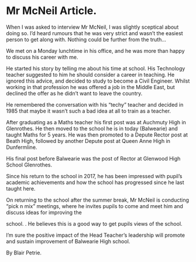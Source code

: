# Mr McNeil Article.

When I was asked to interview Mr McNeil, I was slightly sceptical about doing so. I’d heard rumours that he was very strict and wasn’t the easiest person to get along with. Nothing could be further from the truth…

We met on a Monday lunchtime in his office, and he was more than happy to discuss his career with me.

He started his story by telling me about his time at school. His Technology teacher suggested to him he should consider a career in teaching. He ignored this advice, and decided to study to become a Civil Engineer. Whilst working in that profession he was offered a job in the Middle East, but declined the offer as he didn’t want to leave the country.

He remembered the conversation with his “techy” teacher and decided in 1985 that maybe it wasn’t such a bad idea at all to train as a teacher.

After graduating as a Maths teacher his first post was at Auchmuty High in Glenrothes. He then moved to the school he is in today (Balwearie) and taught Maths for 5 years. He was then promoted to a Depute Rector post at Beath High, followed by another Depute post at Queen Anne High in Dunfermline.

His final post before Balwearie was the post of Rector at Glenwood High School Glenrothes.

Since his return to the school in 2017, he has been impressed with pupil’s academic achievements and how the school has progressed since he last taught here.

On returning to the school after the summer break, Mr McNeil is conducting “pick n mix” meetings, where he invites pupils to come and meet him and discuss ideas for improving the

school. . He believes this is a good way to get pupils views of the school.

I’m sure the positive impact of the Head Teacher’s leadership will promote and sustain improvement of Balwearie High school.

By Blair Petrie.
